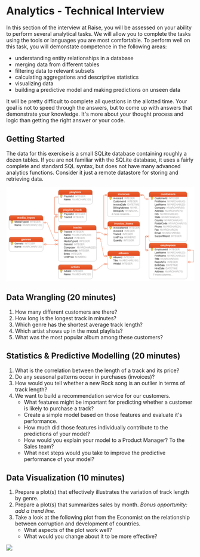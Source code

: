 # Analytics - Technical Interview

In this section of the interview at Raise, you will be assessed on your ability to perform several analytical tasks. We will allow you to complete the tasks using the tools or languages you are most comfortable. To perform well on this task, you will demonstate competence in the following areas:

* understanding entity relationships in a database
* merging data from different tables
* filtering data to relevant subsets
* calculating aggregations and descriptive statistics
* visualizing data
* building a predictive model and making predictions on unseen data

It will be pretty difficult to complete all questions in the allotted time. Your goal is not to speed through the answers, but to come up with answers that demonstrate your knowledge. It's more about your thought process and logic than getting the right answer or your code.


## Getting Started

The data for this exercise is a small SQLite database containing roughly a dozen tables. If you are not familiar with the SQLite database, it uses a fairly complete and standard SQL syntax, but does not have many advanced analytics functions. Consider it just a remote datastore for storing and retrieving data. 

![](db-diagram.png)

## Data Wrangling (20 minutes)

1. How many different customers are there?
2. How long is the longest track in minutes?
3. Which genre has the shortest average track length?
4. Which artist shows up in the most playlists?
5. What was the most popular album among these customers?


## Statistics & Predictive Modelling (20 minutes)

1. What is the correlation between the length of a track and its price?
2. Do any seasonal patterns occur in purchases (invoices)?
3. How would you tell whether a new Rock song is an outlier in terms of track length?
4. We want to build a recommendation service for our customers. 
    * What features might be important for predicting whether a customer is likely to purchase a track? 
    * Create a simple model based on those features and evaluate it's performance. 
    * How much did those features individually contribute to the predictions of your model?
    * How would you explain your model to a Product Manager? To the Sales team?
    * What next steps would you take to improve the predictive performance of your model?


## Data Visualization (10 minutes)

1. Prepare a plot(s) that effectively illustrates the variation of track length by genre.
2. Prepare a plot(s) that summarizes sales by month. *Bonus opportunity: add a trend line.*
3. Take a look at the following plot from the Economist on the relationship between corruption and development of countries. 
    * What aspects of the plot work well?  
    * What would you change about it to be more effective?

![](https://cdn.static-economist.com/sites/default/files/20111210_WOC210.gif)


